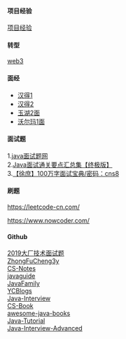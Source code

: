 #### 项目经验

[项目经验](/loren/项目经验)



#### 转型

[web3](https://jcn95rsfzum0.feishu.cn/wiki/R6kawWyFjichYqkgRZ6cEHHInEd)



#### 面经

- [汉得1](/loren/汉得1)
- [汉得2](/loren/汉得2)
- [玉湖2面](/loren/玉湖2面)
- [沃尔玛1面](/loren/沃尔玛1面)

####  面试题
1.<a href="http://www.wityx.com/">java面试题网</a>          
2.<a href="https://juejin.im/post/5ab1a338518825558a067c1f">Java面试通关要点汇总集【终极版】</a>    
3.[【徐庶】100万字面试宝典/密码：cns8](https://www.yuque.com/tulingzhouyu/db22bv)       

####  刷题

<p><a href="https://leetcode-cn.com/">https://leetcode-cn.com/</a></p>
<p><a href="https://www.nowcoder.com/">https://www.nowcoder.com/</a></p>

####  Github
[2019大厂技术面试题](https://github.com/0voice/interview_internal_reference)   
[ZhongFuCheng3y](https://github.com/ZhongFuCheng3y/3y)   
[CS-Notes](https://github.com/CyC2018/CS-Notes)    
[javaguide]("https://snailclimb.gitee.io/javaguide/#/)   
[JavaFamily]("https://github.com/AobingJava/JavaFamily)   
[YCBlogs]("https://github.com/yangchong211/YCBlogs)   
[Java-Interview]("https://github.com/gzc426/Java-Interview)   
[CS-Book]("https://github.com/iamshuaidi/CS-Book)   
[awesome-java-books]("https://github.com/sorenduan/awesome-java-books)   
[Java-Tutorial]("https://github.com/h2pl/Java-Tutorial)   
[Java-Interview-Advanced]("https://github.com/shishan100/Java-Interview-Advanced)